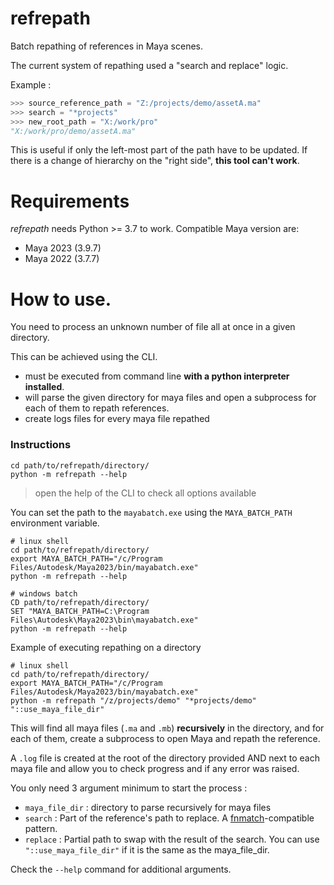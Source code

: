 # refrepath

Batch repathing of references in Maya scenes.

The current system of repathing used a "search and replace" logic.

Example :

```python
>>> source_reference_path = "Z:/projects/demo/assetA.ma"
>>> search = "*projects"
>>> new_root_path = "X:/work/pro"
"X:/work/pro/demo/assetA.ma"
```

This is useful if only the left-most part of the path have to be updated. If there
is a change of hierarchy on the "right side", **this tool can't work**.

# Requirements

_refrepath_ needs Python >= 3.7 to work. Compatible Maya version are:
- Maya 2023 (3.9.7)
- Maya 2022 (3.7.7)

# How to use.

You need to process an unknown number of file all at once in a given directory.

This can be achieved using the CLI.
- must be executed from command line **with a python interpreter installed**.
- will parse the given directory for maya files and open a subprocess for each of
them to repath references.
- create logs files for every maya file repathed

### Instructions

```shell
cd path/to/refrepath/directory/
python -m refrepath --help
```
> open the help of the CLI to check all options available

You can set the path to the `mayabatch.exe` using the `MAYA_BATCH_PATH` environment variable.

```shell
# linux shell
cd path/to/refrepath/directory/
export MAYA_BATCH_PATH="/c/Program Files/Autodesk/Maya2023/bin/mayabatch.exe"
python -m refrepath --help
```
```shell
# windows batch
CD path/to/refrepath/directory/
SET "MAYA_BATCH_PATH=C:\Program Files\Autodesk\Maya2023\bin\mayabatch.exe"
python -m refrepath --help
```

Example of executing repathing on a directory

```shell
# linux shell
cd path/to/refrepath/directory/
export MAYA_BATCH_PATH="/c/Program Files/Autodesk/Maya2023/bin/mayabatch.exe"
python -m refrepath "/z/projects/demo" "*projects/demo" "::use_maya_file_dir"
```

This will find all maya files (`.ma` and `.mb`) **recursively** in the directory,
and for each of them, create a subprocess to open Maya and repath the reference.

A `.log` file is created at the root of the directory provided AND next to each
maya file and allow you to check progress and if any error was raised.

You only need 3 argument minimum to start the process : 
- `maya_file_dir` : directory to parse recursively for maya files
- `search` : Part of the reference's path to replace. A [fnmatch](https://docs.python.org/3/library/fnmatch.html)-compatible pattern.
- `replace` : Partial path to swap with the result of the search. You can use `"::use_maya_file_dir"` if it is the same as the maya_file_dir.

Check the `--help` command for additional arguments.
